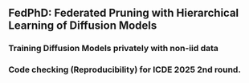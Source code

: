 ## FedPhD: Federated Pruning with Hierarchical Learning of Diffusion Models
### Training Diffusion Models privately with non-iid data
### Code checking (Reproducibility) for ICDE 2025 2nd round.
